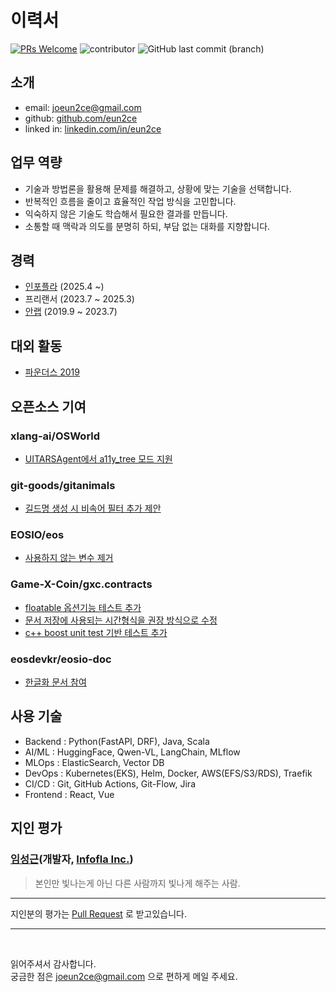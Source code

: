 # 이력서

[![PRs Welcome](https://img.shields.io/badge/PRs-welcome-brightgreen.svg?color=blue)](http://makeapullrequest.com)
![contributor](https://img.shields.io/github/contributors/eun2ce/RESUME.svg?color=blue)
![GitHub last commit (branch)](https://img.shields.io/github/last-commit/eun2ce/RESUME/main?color=blue)

## 소개

* email: joeun2ce@gmail.com
* github: [github.com/eun2ce](https://github.com/eun2ce)
* linked in: [linkedin.com/in/eun2ce](https://www.linkedin.com/in/eun2ce)

## 업무 역량

* 기술과 방법론을 활용해 문제를 해결하고, 상황에 맞는 기술을 선택합니다.
* 반복적인 흐름을 줄이고 효율적인 작업 방식을 고민합니다.
* 익숙하지 않은 기술도 학습해서 필요한 결과를 만듭니다.
* 소통할 때 맥락과 의도를 분명히 하되, 부담 없는 대화를 지향합니다.

## 경력

* [인포플라](https://www.infofla.com/) (2025.4 ~)
* 프리랜서 (2023.7 ~ 2025.3)
* [안랩](https://www.ahnlab.com/)  (2019.9 ~ 2023.7)

## 대외 활동

* [파운더스 2019](https://www.decenter.kr/NewsView/1VGLKLN4T2/GZ02)

## 오픈소스 기여

### xlang-ai/OSWorld

* [UITARSAgent에서 a11y_tree 모드 지원](https://github.com/xlang-ai/OSWorld/pull/346)

### git-goods/gitanimals

* [길드명 생성 시 비속어 필터 추가 제안](https://github.com/git-goods/gitanimals/pull/262)

### EOSIO/eos

* [사용하지 않는 변수 제거](https://github.com/EOSIO/eos/pull/6934)

### Game-X-Coin/gxc.contracts

* [floatable 옵션기능 테스트 추가](https://github.com/Game-X-Coin/gxc.contracts/pull/12)
* [문서 저장에 사용되는 시간형식을 권장 방식으로 수정](https://github.com/Game-X-Coin/gxc.contracts/pull/19)
* [c++ boost unit test 기반 테스트 추가](https://github.com/Game-X-Coin/gxc.contracts/pull/14)

### eosdevkr/eosio-doc

* [한글화 문서 참여](https://github.com/eosdevkr/eosio-doc/pull/22)

## 사용 기술

* Backend : Python(FastAPI, DRF), Java, Scala
* AI/ML : HuggingFace, Qwen-VL, LangChain, MLflow
* MLOps : ElasticSearch, Vector DB
* DevOps : Kubernetes(EKS), Helm, Docker, AWS(EFS/S3/RDS), Traefik
* CI/CD : Git, GitHub Actions, Git-Flow, Jira
* Frontend : React, Vue

## 지인 평가

### [임성근](https://github.com/lim4349)(개발자, [Infofla Inc.](https://infofla.com/))
> 본인만 빛나는게 아닌 다른 사람까지 빛나게 해주는 사람.

---

지인분의 평가는 [Pull Request](https://github.com/eun2ce/RESUME/pulls) 로 받고있습니다.

---

<br/>

읽어주셔서 감사합니다.  
궁금한 점은 joeun2ce@gmail.com 으로 편하게 메일 주세요.
